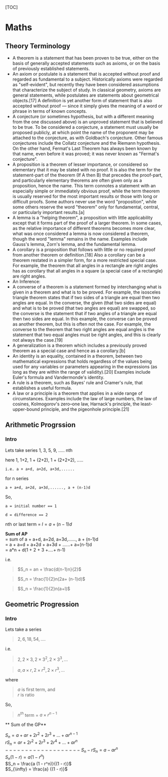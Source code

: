 [TOC]

# Maths

## Theory Terminology

- A theorem is a statement that has been proven to be true, either on the basis of generally accepted statements such as axioms, or on the basis of previously established statements.
- An axiom or postulate is a statement that is accepted without proof and regarded as fundamental to a subject. Historically axioms were regarded as "self-evident", but recently they have been considered assumptions that characterize the subject of study. In classical geometry, axioms are general statements, while postulates are statements about geometrical objects.[17] A definition is yet another form of statement that is also accepted without proof — since it simply gives the meaning of a word or phrase in terms of known concepts.
- A conjecture (or sometimes hypothesis, but with a different meaning from the one discussed above) is an unproved statement that is believed to be true. To be considered a conjecture, a statement must usually be proposed publicly, at which point the name of the proponent may be attached to the conjecture, as with Goldbach's conjecture. Other famous conjectures include the Collatz conjecture and the Riemann hypothesis. On the other hand, Fermat's Last Theorem has always been known by that name, even before it was proved; it was never known as "Fermat's conjecture".
- A proposition is a theorem of lesser importance, or considered so elementary that it may be stated with no proof. It is also the term for the statement-part of the theorem (If A then B) that precedes the proof-part, and particularly elementary theorems are often given only as a proposition, hence the name. This term connotes a statement with an especially simple or immediately obvious proof, while the term theorem is usually reserved for the most important results or those with long or difficult proofs. Some authors never use the word "proposition", while some others reserve the word "theorem" only for fundamental, central, or particularly important results.[a]
- A lemma is a "helping theorem", a proposition with little applicability except that it forms part of the proof of a larger theorem. In some cases, as the relative importance of different theorems becomes more clear, what was once considered a lemma is now considered a theorem, though the word "lemma" remains in the name. Examples include Gauss's lemma, Zorn's lemma, and the fundamental lemma.
- A corollary is a proposition that follows with little or no required proof from another theorem or definition.[18] Also a corollary can be a theorem restated in a simpler form, for a more restricted special case. For example, the theorem that all angles in a rectangle are right angles has as corollary that all angles in a square (a special case of a rectangle) are right angles.
- An Inference: 
- A converse of a theorem is a statement formed by interchanging what is given in a theorem and what is to be proved. For example, the isosceles triangle theorem states that if two sides of a triangle are equal then two angles are equal. In the converse, the given (that two sides are equal) and what is to be proved (that two angles are equal) are swapped, so the converse is the statement that if two angles of a triangle are equal then two sides are equal. In this example, the converse can be proved as another theorem, but this is often not the case. For example, the converse to the theorem that two right angles are equal angles is the statement that two equal angles must be right angles, and this is clearly not always the case.[19]
- A generalization is a theorem which includes a previously proved theorem as a special case and hence as a corollary.[b]
- An identity is an equality, contained in a theorem, between two mathematical expressions that holds regardless of the values being used for any variables or parameters appearing in the expressions (as long as they are within the range of validity).[20] Examples include Euler's formula and Vandermonde's identity.
- A rule is a theorem, such as Bayes' rule and Cramer's rule, that establishes a useful formula.
- A law or a principle is a theorem that applies in a wide range of circumstances. Examples include the law of large numbers, the law of cosines, Kolmogorov's zero–one law, Harnack's principle, the least-upper-bound principle, and the pigeonhole principle.[21]

## Arithmetic Progrssion

### Intro

Lets take series
1, 3, 5, 9, ..... nth

here 1, 1+2, 1 + (2+2), 1 + (2+2+2), .....  

    i.e. a + a+d, a+2d, a+3d,......
for n series  

    a + a+d, a+2d, a+3d,......, a + (n-1)d  
    

So,  

    a = initial number == 1  
    
    d = difference == 2  
    
nth or last term =  $l = a + (n-1)d$
    
    
**Sum of AP**  
= sum of a + a+d, a+2d, a+3d,......, a + (n-1)d  
= a + a+d + a+2d + a+3d + ......+ a+(n-1)d  
= a*n + d(1 + 2 + 3 +....+ n-1)  

i.e.  
>    $S_n = an + \frac{d(n-1)n}{2}$  

>    $S_n = \frac{1}{2}n(2a+ (n-1)d)$  

>    $S_n = \frac{1}{2}n(a+l)$


## Geometric Progression

### Intro

Lets take a series

> $2, 6, 18, 54, ....$

i.e.  
> $2, 2 \times 3, 2 \times 3^2, 2 \times 3^3, ...$

> $a,  a \times r,  2 \times r^2,  2 \times r^3, ...$

where
> $a$ is first term, and  
> $r$ is ratio  

So,
> $n^{th}$ term = $a \times r^{n-1}$ 

** Sum of the GP**

$S_n = a +  a  r +  2  r^2 +  2  r^3 + ... +  a  r^{n-1}$  
$rS_n = a  r +  2  r^2 +  2  r^3 + 2 r^4 + ... +  a r^{n}$  
$-------------------$
$S_n - rS_n = a - a r^n$  
$S_n (1 - r) = a (1 - r^n)$  
$S_n  = \frac{a (1 - r^n)}{(1 - r)}$  
$S_{\infty}  = \frac{a} {(1 - r)}$  
